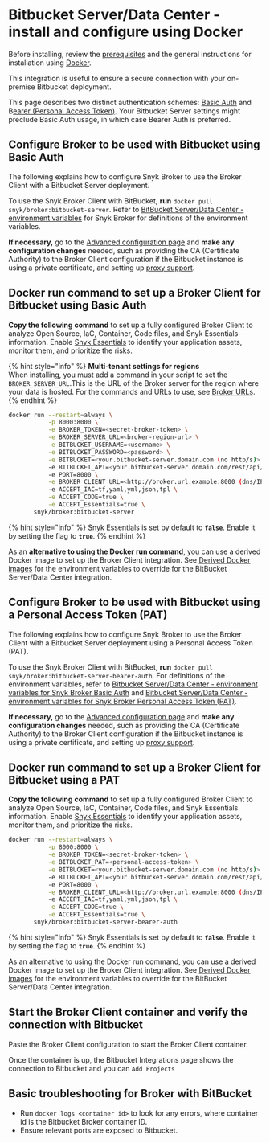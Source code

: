 # Bitbucket Server/Data Center - install and configure using Docker

Before installing, review the [prerequisites](./) and the general instructions for installation using [Docker](../install-and-configure-broker-using-docker.md).

This integration is useful to ensure a secure connection with your on-premise Bitbucket deployment.

This page describes two distinct authentication schemes: [Basic Auth](data-center.md#configure-broker-to-be-used-with-bitbucket-using-basic-auth) and B[earer (Personal Access Token)](data-center.md#configure-broker-to-be-used-with-bitbucket-using-personal-access-token-pat). Your Bitbucket Server settings might preclude Basic Auth usage, in which case Bearer Auth is preferred.

## Configure Broker to be used with Bitbucket using Basic Auth

The following explains how to configure Snyk Broker to use the Broker Client with a Bitbucket Server deployment.

To use the Snyk Broker Client with BitBucket, **run** `docker pull snyk/broker:bitbucket-server`. Refer to [BitBucket Server/Data Center - environment variables](bitbucket-server-data-center-environment-variables-for-snyk-broker-basic-auth.md) for Snyk Broker for definitions of the environment variables.

**If necessary,** go to the [Advanced configuration page](../advanced-configuration-for-snyk-broker-docker-installation/) and **make any configuration changes** needed, such as providing the CA (Certificate Authority) to the Broker Client configuration if the Bitbucket instance is using a private certificate, and setting up [proxy support](../advanced-configuration-for-snyk-broker-docker-installation/proxy-support-with-docker.md).

## Docker run command to set up a Broker Client for Bitbucket using Basic Auth

**Copy the following command** to set up a fully configured Broker Client to analyze Open Source, IaC, Container, Code files, and Snyk Essentials information. Enable [Snyk Essentials](../../../../../scan-with-snyk/snyk-apprisk.md) to identify your application assets, monitor them, and prioritize the risks.

{% hint style="info" %}
**Multi-tenant settings for regions**\
When installing, you must add a command in your script to set the `BROKER_SERVER_URL`.This is the URL of the Broker server for the region where your data is hosted. For the commands and URLs to use, see [Broker URLs](../../../../../working-with-snyk/regional-hosting-and-data-residency.md#broker-urls).
{% endhint %}

```bash
docker run --restart=always \
           -p 8000:8000 \
           -e BROKER_TOKEN=<secret-broker-token> \
           -e BROKER_SERVER_URL=<broker-region-url> \
           -e BITBUCKET_USERNAME=<username> \
           -e BITBUCKET_PASSWORD=<password> \
           -e BITBUCKET=<your.bitbucket-server.domain.com (no http/s)> \
           -e BITBUCKET_API=<your.bitbucket-server.domain.com/rest/api/1.0 (no http/s)> \
           -e PORT=8000 \
           -e BROKER_CLIENT_URL=<http://broker.url.example:8000 (dns/IP:port)> \
           -e ACCEPT_IAC=tf,yaml,yml,json,tpl \
           -e ACCEPT_CODE=true \
           -e ACCEPT_Essentials=true \
       snyk/broker:bitbucket-server
```

{% hint style="info" %}
Snyk Essentials is set by default to **`false`**. Enable it by setting the flag to **`true`**.
{% endhint %}

As an **alternative to using the Docker run command**, you can use a derived Docker image to set up the Broker Client integration. See [Derived Docker images](../custom-docker-images-for-broker-client-integrations-and-container-registry-agent.md) for the environment variables to override for the BitBucket Server/Data Center integration.

## Configure Broker to be used with Bitbucket using a Personal Access Token (PAT)

The following explains how to configure Snyk Broker to use the Broker Client with a Bitbucket Server deployment using a Personal Access Token (PAT).

To use the Snyk Broker Client with BitBucket, **run** `docker pull snyk/broker:bitbucket-server-bearer-auth`. For definitions of the environment variables, refer to [Bitbucket Server/Data Center - environment variables for Snyk Broker Basic Auth](bitbucket-server-data-center-environment-variables-for-snyk-broker-basic-auth.md) and [Bitbucket Server/Data Center - environment variables for Snyk Broker Personal Access Token (PAT)](bitbucket-server-data-center-environment-variables-for-snyk-broker-personal-access-token-pat.md).

**If necessary,** go to the [Advanced configuration page](../advanced-configuration-for-snyk-broker-docker-installation/) and **make any configuration changes** needed, such as providing the CA (Certificate Authority) to the Broker Client configuration if the Bitbucket instance is using a private certificate, and setting up [proxy support](../advanced-configuration-for-snyk-broker-docker-installation/proxy-support-with-docker.md).

## Docker run command to set up a Broker Client for Bitbucket using a PAT

**Copy the following command** to set up a fully configured Broker Client to analyze Open Source, IaC, Container, Code files, and Snyk Essentials information. Enable [Snyk Essentials](../../../../../scan-with-snyk/snyk-apprisk.md) to identify your application assets, monitor them, and prioritize the risks.

```bash
docker run --restart=always \
           -p 8000:8000 \
           -e BROKER_TOKEN=<secret-broker-token> \
           -e BITBUCKET_PAT=<personal-access-token> \
           -e BITBUCKET=<your.bitbucket-server.domain.com (no http/s)> \
           -e BITBUCKET_API=<your.bitbucket-server.domain.com/rest/api/1.0 (no http/s)> \
           -e PORT=8000 \
           -e BROKER_CLIENT_URL=<http://broker.url.example:8000 (dns/IP:port)> \
           -e ACCEPT_IAC=tf,yaml,yml,json,tpl \
           -e ACCEPT_CODE=true \
           -e ACCEPT_Essentials=true \
       snyk/broker:bitbucket-server-bearer-auth
```

{% hint style="info" %}
Snyk Essentials is set by default to **`false`**. Enable it by setting the flag to **`true`**.
{% endhint %}

As an alternative to using the Docker run command, you can use a derived Docker image to set up the Broker Client integration. See [Derived Docker images](../custom-docker-images-for-broker-client-integrations-and-container-registry-agent.md) for the environment variables to override for the BitBucket Server/Data Center integration.

## Start the Broker Client container and verify the connection with Bitbucket

Paste the Broker Client configuration to start the Broker Client container.

Once the container is up, the Bitbucket Integrations page shows the connection to Bitbucket and you can `Add Projects`

## Basic troubleshooting for Broker with BitBucket

* Run `docker logs <container id>` to look for any errors, where container id is the Bitbucket Broker container ID.
* Ensure relevant ports are exposed to Bitbucket.
